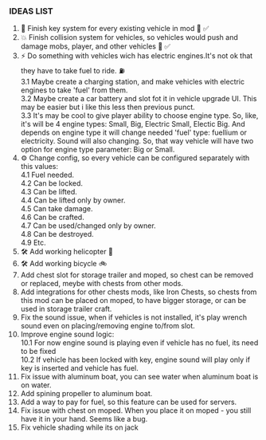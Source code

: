 ### IDEAS LIST
1. 🔑 Finish key system for every existing vehicle in mod 🔐 ✅
2. 💥 Finish collision system for vehicles, so vehicles would push and damage mobs, player, and other vehicles 🚙 ✅
3. ⚡ Do something with vehicles wich has electric engines.It's not ok that they have to take fuel to ride. ⛽ <br>
    3.1 Maybe create a charging station, and make vehicles with electric engines to take 'fuel' from them.<br>
    3.2 Maybe create a car battery and slot fot it in vehicle upgrade UI. This may be easier but i like this less then previous punct.<br>
    3.3 It's may be cool to give player ability to choose engine type. So, like, it's will be 4 engine types: Small, Big, Electric Small, Electic Big. And depends on engine type it will change needed 'fuel' type: fuellium or electricity. Sound will also changing. So, that way vehicle will have two option for engine type parameter: Big or Small.
4. ⚙️ Change config, so every vehicle can be configured separately with this values:<br>
    4.1 Fuel needed.<br>
    4.2 Can be locked.<br>
    4.3 Can be lifted.<br>
    4.4 Can be lifted only by owner.<br>
    4.5 Can take damage.<br>
    4.6 Can be crafted.<br>
    4.7 Can be used/changed only by owner. <br>
    4.8 Can be destroyed.<br>
    4.9 Etc.<br>
5. 🛠️ Add working helicopter 🚁
6. 🛠️ Add working bicycle 🚲
7. Add chest slot for storage trailer and moped, so chest can be removed or replaced, meybe with chests from other mods.
8. Add integrations for other chests mods, like Iron Chests, so chests from this mod can be placed on moped, to have bigger storage, or can be used in storage trailer craft.
9. Fix the sound issue, when if vehicles is not installed, it's play wrench sound even on placing/removing engine to/from slot.
10. Improve engine sound logic:<br>
    10.1 For now engine sound is playing even if vehicle has no fuel, its need to be fixed<br>
    10.2 If vehicle has been locked with key, engine sound will play only if key is inserted and vehicle has fuel.<br>
11. Fix issue with aluminum boat, you can see water when aluminum boat is on water.
12. Add spining propeller to aluminum boat.
13. Add a way to pay for fuel, so this feature can be used for servers.  
14. Fix issue with chest on moped. When you place it on moped - you still have it in your hand. Seems like a bug.
15. Fix vehicle shading while its on jack